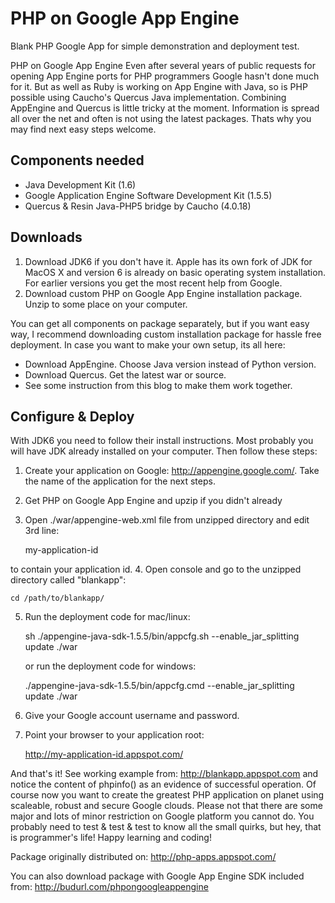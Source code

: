 # PHP on Google App Engine

Blank PHP Google App for simple demonstration and deployment test.

PHP on Google App Engine Even after several years of public requests for opening App Engine ports for PHP programmers Google hasn't done much for it. But as well as Ruby is working on App Engine with Java, so is PHP possible using Caucho's Quercus Java implementation. Combining AppEngine and Quercus is little tricky at the moment. Information is spread all over the net and often is not using the latest packages. Thats why you may find next easy steps welcome.

## Components needed

* Java Development Kit (1.6)
* Google Application Engine Software Development Kit (1.5.5)
* Quercus & Resin Java-PHP5 bridge by Caucho (4.0.18)

## Downloads

1. Download JDK6 if you don't have it. Apple has its own fork of JDK for MacOS X and version 6 is already on basic operating system installation. For earlier versions you get the most recent help from Google.
2. Download custom PHP on Google App Engine installation package. Unzip to some place on your computer.

You can get all components on package separately, but if you want easy way, I recommend downloading custom installation package for hassle free deployment. In case you want to make your own setup, its all here:

* Download AppEngine. Choose Java version instead of Python version.
* Download Quercus. Get the latest war or source.
* See some instruction from this blog to make them work together.

## Configure & Deploy

With JDK6 you need to follow their install instructions. Most probably you will have JDK already installed on your computer. Then follow these steps:

1. Create your application on Google: http://appengine.google.com/. Take the name of the application for the next steps.
2. Get PHP on Google App Engine and upzip if you didn't already
3. Open ./war/appengine-web.xml file from unzipped directory and edit 3rd line:

   <application>my-application-id</application>

  to contain your application id.
4. Open console and go to the unzipped directory called "blankapp":

    cd /path/to/blankapp/ 

5. Run the deployment code for mac/linux:

    sh ./appengine-java-sdk-1.5.5/bin/appcfg.sh --enable_jar_splitting update ./war

    or run the deployment code for windows:

	./appengine-java-sdk-1.5.5/bin/appcfg.cmd --enable_jar_splitting update ./war

6. Give your Google account username and password.
7. Point your browser to your application root:

    http://my-application-id.appspot.com/

And that's it! See working example from: http://blankapp.appspot.com and notice the content of phpinfo() as an evidence of successful operation. Of course now you want to create the greatest PHP application on planet using scaleable, robust and secure Google clouds. Please not that there are some major and lots of minor restriction on Google platform you cannot do. You probably need to test & test & test to know all the small quirks, but hey, that is programmer's life! Happy learning and coding!

Package originally distributed on: http://php-apps.appspot.com/

You can also download package with Google App Engine SDK included from: http://budurl.com/phpongoogleappengine